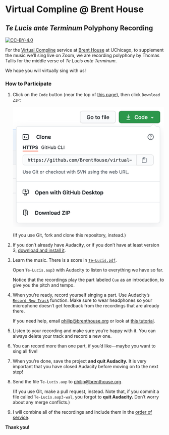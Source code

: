 # Virtual Compline @ Brent House
## *Te Lucis ante Terminum* Polyphony Recording

[![CC-BY-4.0][cc-by-4.0-image]][cc-by-4.0]

For the [Virtual
Compline](https://brenthouse.philipmcgrath.com/compline-2021-06-09.html)
service at [Brent House](https://brenthouse.org) at UChicago, to
supplement the music we’ll sing live on Zoom, we are recording polyphony
by Thomas Tallis for the middle verse of *Te Lucis ante Terminum*.

We hope you will virtually sing with us!

### How to Participate

 1. Click on the `Code` button (near the top of [this
    page](https://github.com/BrentHouse/virtual-compline-te-lucis-polyphony/)),
    then click `Download ZIP`:
  
    ![Screenshot of download buttons](screenshot-for-readme.png)
    
    (If you use Git, fork and clone this repository, instead.)
    
 2. If you don’t already have Audacity, or if you don’t have at least
    version 3, [download and install
    it](https://www.audacityteam.org/download/).
 
 3. Learn the music. There is a score in
    [`Te-Lucis.pdf`](./Te-Lucis.pdf).
 
    Open `Te-Lucis.aup3` with Audacity to listen to everything we have
    so far.
 
    Notice that the recordings play the part labeled `Cue` as an
    introduction, to give you the pitch and tempo.
 
 4. When you’re ready, record yourself singing a part. Use Audacity’s
    [`Record New
    Track`](https://manual.audacityteam.org/man/recording.html#newtrack)
    function.  Make sure to wear headphones so your microphone doesn’t
    get feedback from the recordings that are already there.
 
    If you need help, email
    [philip@brenthouse.org](mailto:philip@brenthouse.org) or look at
    [this
    tutorial](https://manual.audacityteam.org/man/overdubbing_using_your_computer_s_on_board_sound_card.html).
    
 5. Listen to your recording and make sure you’re happy with it. You can
    always delete your track and record a new one.
 
 6. You can record more than one part, if you’d like—maybe you want to
    sing all five!
 
 7. When you’re done, save the project **and quit Audacity.** It is very
    important that you have closed Audacity before moving on to the next
    step!
 
 8. Send the file `Te-Lucis.aup` to
    [philip@brenthouse.org](mailto:philip@brenthouse.org).
 
    (If you use Git, make a pull request, instead. Note that, if you
    commit a file called `Te-Lucis.aup3-wal`, you forgot to **quit
    Audacity.** Don’t worry about any merge conflicts.)
    
 9. I will combine all of the recordings and include them in the [order
    of
    service](https://brenthouse.philipmcgrath.com/compline-2021-06-09.html).
 
 **Thank you!**

[cc-by-4.0]: https://creativecommons.org/licenses/by/4.0/
[cc-by-4.0-image]: https://mirrors.creativecommons.org/presskit/buttons/80x15/svg/by.svg
